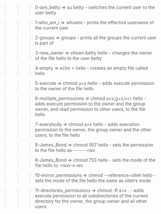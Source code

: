 >>> 0-iam_betty
	=> su betty
	- switches the current user to the user betty

>>> 1-who_am_i
	=> whoami
	- prints the effective username of the current user

>>> 2-groups
	=> groups
	- prints all the groups the current user is part of

>>> 3-new_owner
	=> chown betty hello
	- changes the owner of the file hello to the user betty

>>> 4-empty
	=> echo > hello
	- creates an empty file called hello

>>> 5-execute
	=> chmod u+x hello
	- adds execute permission to the owner of the file hello

>>> 6-multiple_permissions
	=> chmod u+x,g+x,o+r hello
	- adds execute permission to the owner and the group owner, and read permission to other users, to the file hello

>>> 7-everybody
	=> chmod a+x hello
	- adds execution permission to the owner, the group owner and the other users, to the file hello

>>> 8-James_Bond
	=> chmod 007 hello
	-  sets the permission to the file hello as -------rwx

>>> 8-James_Bond
	=> chmod 753 hello
	- sets the mode of the file hello to -rwxr-x-wx

>>> 10-mirror_permissions
	=> chmod --reference=olleh hello
	- sets the mode of the file hello the same as olleh’s mode

>>> 11-directories_permissions
	=> chmod -R a+x .
	- adds execute permission to all subdirectories of the current directory for the owner, the group owner and all other users

